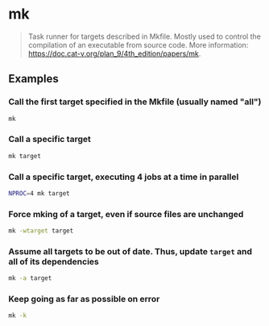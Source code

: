 # mk

> Task runner for targets described in Mkfile. Mostly used to control the compilation of an executable from source code. More information: <https://doc.cat-v.org/plan_9/4th_edition/papers/mk>.

## Examples

### Call the first target specified in the Mkfile (usually named "all")

```bash
mk
```

### Call a specific target

```bash
mk target
```

### Call a specific target, executing 4 jobs at a time in parallel

```bash
NPROC=4 mk target
```

### Force mking of a target, even if source files are unchanged

```bash
mk -wtarget target
```

### Assume all targets to be out of date. Thus, update `target` and all of its dependencies

```bash
mk -a target
```

### Keep going as far as possible on error

```bash
mk -k
```
